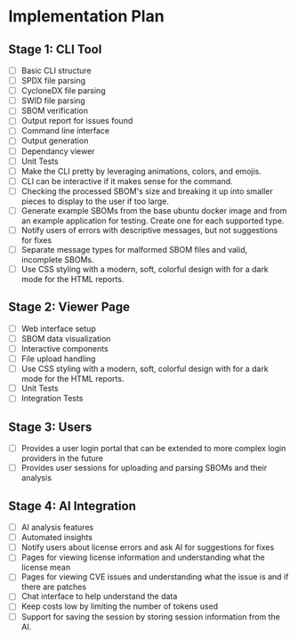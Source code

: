 # Implementation Plan

## Stage 1: CLI Tool
- [ ] Basic CLI structure
- [ ] SPDX file parsing
- [ ] CycloneDX file parsing
- [ ] SWID file parsing
- [ ] SBOM verification
- [ ] Output report for issues found
- [ ] Command line interface
- [ ] Output generation
- [ ] Dependancy viewer
- [ ] Unit Tests
- [ ] Make the CLI pretty by leveraging animations, colors, and emojis.
- [ ] CLI can be interactive if it makes sense for the command.
- [ ] Checking the processed SBOM's size and breaking it up into smaller pieces to display to the user if too large.
- [ ] Generate example SBOMs from the base ubuntu docker image and from an example application for testing. Create one for each supported type.
- [ ] Notify users of errors with descriptive messages, but not suggestions for fixes
- [ ] Separate message types for malformed SBOM files and valid, incomplete SBOMs.
- [ ] Use CSS styling with a modern, soft, colorful design with for a dark mode for the HTML reports. 

## Stage 2: Viewer Page
- [ ] Web interface setup
- [ ] SBOM data visualization
- [ ] Interactive components
- [ ] File upload handling
- [ ] Use CSS styling with a modern, soft, colorful design with for a dark mode for the HTML reports. 
- [ ] Unit Tests
- [ ] Integration Tests

## Stage 3: Users
- [ ] Provides a user login portal that can be extended to more complex login providers in the future
- [ ] Provides user sessions for uploading and parsing SBOMs and their analysis

## Stage 4: AI Integration
- [ ] AI analysis features
- [ ] Automated insights
- [ ] Notify users about license errors and ask AI for suggestions for fixes
- [ ] Pages for viewing license information and understanding what the license mean
- [ ] Pages for viewing CVE issues and understanding what the issue is and if there are patches
- [ ] Chat interface to help understand the data
- [ ] Keep costs low by limiting the number of tokens used
- [ ] Support for saving the session by storing session information from the AI.
